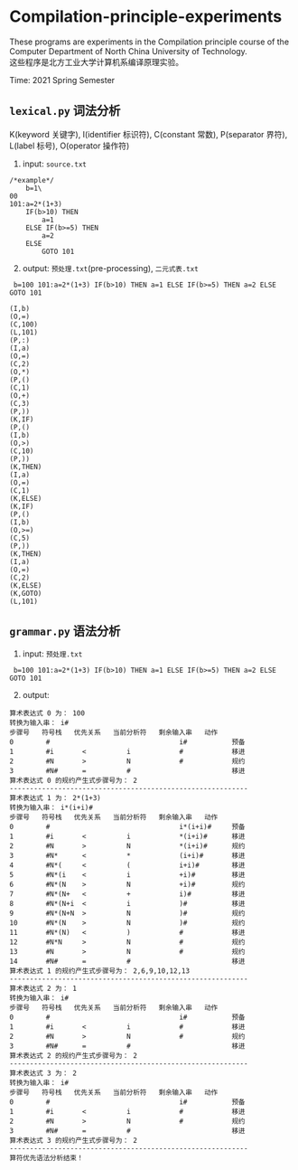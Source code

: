 # Compilation-principle-experiments
These programs are experiments in the Compilation principle course of the Computer Department of North China University of Technology.  
这些程序是北方工业大学计算机系编译原理实验。

Time: 2021 Spring Semester

## `lexical.py` 词法分析
K(keyword 关键字), I(identifier 标识符), C(constant 常数), P(separator 界符), L(label 标号), O(operator 操作符)
1. input: `source.txt`  
```
/*example*/
    b=1\
00
101:a=2*(1+3)
    IF(b>10) THEN
        a=1
    ELSE IF(b>=5) THEN
        a=2
    ELSE
        GOTO 101
```
2. output: `预处理.txt`(pre-processing), `二元式表.txt`
```
 b=100 101:a=2*(1+3) IF(b>10) THEN a=1 ELSE IF(b>=5) THEN a=2 ELSE GOTO 101
```
```
(I,b)
(O,=)
(C,100)
(L,101)
(P,:)
(I,a)
(O,=)
(C,2)
(O,*)
(P,()
(C,1)
(O,+)
(C,3)
(P,))
(K,IF)
(P,()
(I,b)
(O,>)
(C,10)
(P,))
(K,THEN)
(I,a)
(O,=)
(C,1)
(K,ELSE)
(K,IF)
(P,()
(I,b)
(O,>=)
(C,5)
(P,))
(K,THEN)
(I,a)
(O,=)
(C,2)
(K,ELSE)
(K,GOTO)
(L,101)
```

## `grammar.py` 语法分析
1. input: `预处理.txt`
```
 b=100 101:a=2*(1+3) IF(b>10) THEN a=1 ELSE IF(b>=5) THEN a=2 ELSE GOTO 101
```
2. output: 
```
算术表达式 0 为： 100
转换为输入串： i#
步骤号   符号栈   优先关系   当前分析符   剩余输入串   动作
0        #                                i#           预备  
1        #i       <          i            #            移进  
2        #N       >          N            #            规约  
3        #N#      =          #                         移进  
算术表达式 0 的规约产生式步骤号为： 2
-----------------------------------------------------------
算术表达式 1 为： 2*(1+3)
转换为输入串： i*(i+i)#
步骤号   符号栈   优先关系   当前分析符   剩余输入串   动作
0        #                                i*(i+i)#     预备  
1        #i       <          i            *(i+i)#      移进  
2        #N       >          N            *(i+i)#      规约  
3        #N*      <          *            (i+i)#       移进  
4        #N*(     <          (            i+i)#        移进  
5        #N*(i    <          i            +i)#         移进  
6        #N*(N    >          N            +i)#         规约  
7        #N*(N+   <          +            i)#          移进  
8        #N*(N+i  <          i            )#           移进  
9        #N*(N+N  >          N            )#           规约  
10       #N*(N    >          N            )#           规约  
11       #N*(N)   <          )            #            移进  
12       #N*N     >          N            #            规约  
13       #N       >          N            #            规约  
14       #N#      =          #                         移进  
算术表达式 1 的规约产生式步骤号为： 2,6,9,10,12,13
-----------------------------------------------------------
算术表达式 2 为： 1
转换为输入串： i#
步骤号   符号栈   优先关系   当前分析符   剩余输入串   动作
0        #                                i#           预备  
1        #i       <          i            #            移进  
2        #N       >          N            #            规约  
3        #N#      =          #                         移进  
算术表达式 2 的规约产生式步骤号为： 2
-----------------------------------------------------------
算术表达式 3 为： 2
转换为输入串： i#
步骤号   符号栈   优先关系   当前分析符   剩余输入串   动作
0        #                                i#           预备  
1        #i       <          i            #            移进  
2        #N       >          N            #            规约  
3        #N#      =          #                         移进  
算术表达式 3 的规约产生式步骤号为： 2
-----------------------------------------------------------
算符优先语法分析结束！
```